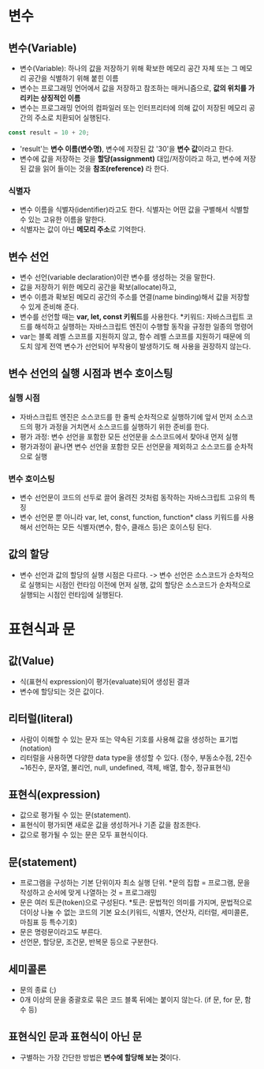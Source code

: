 # 변수
## 변수(Variable) 
- 변수(Variable): 하나의 값을 저장하기 위해 확보한 메모리 공간 자체 또는 그 메모리 공간을 식별하기 위해 붙힌 이름
- 변수는 프로그래밍 언어에서 값을 저장하고 참조하는 매커니즘으로, **값의 위치를 가리키는 상징적인 이름**
- 변수는 프로그래밍 언어의 컴파일러 또는 인터프리터에 의해 값이 저장된 메모리 공간의 주소로 치환되어 실행된다. 

```javascript
const result = 10 + 20;
```
- 'result'는 **변수 이름(변수명)**, 변수에 저장된 값 '30'을 **변수 값**이라고 한다.
- 변수에 값을 저장하는 것을 **할당(assignment)** 대입/저장이라고 하고, 변수에 저장된 값을 읽어 들이는 것을 **참조(reference)** 라 한다.

### 식별자
- 변수 이름을 식별자(identifier)라고도 한다. 식별자는 어떤 값을 구별해서 식별할 수 있는 고유한 이름을 말한다.
- 식별자는 값이 아닌 **메모리 주소**로 기억한다.

## 변수 선언
- 변수 선언(variable declaration)이란 변수를 생성하는 것을 말한다. 
- 값을 저장하기 위한 메모리 공간을 확보(allocate)하고,
- 변수 이름과 확보된 메모리 공간의 주소를 연결(name binding)해서 값을 저장할 수 있게 준비해 준다. 
- 변수를 선언할 때는 **var, let, const 키워드**를 사용한다. *키워드: 자바스크립트 코드를 해석하고 실행하는 자바스크립트 엔진이 수행할 동작을 규정한 일종의 명령어
- var는 블록 레벨 스코프를 지원하지 않고, 함수 레벨 스코프를 지원하기 때문에 의도치 않게 전역 변수가 선언되어 부작용이 발생하기도 해 사용을 권장하지 않는다.

## 변수 선언의 실행 시점과 변수 호이스팅
### 실행 시점
- 자바스크립트 엔진은 소스코드를 한 줄씩 순차적으로 실행하기에 앞서 먼저 소스코드의 평가 과정을 거치면서 소스코드를 실행하기 위한 준비를 한다.
- 평가 과정: 변수 선언을 포함한 모든 선언문을 소스코드에서 찾아내 먼저 실행
- 평가과정이 끝나면 변수 선언을 포함한 모든 선언문을 제외하고 소스코드를 순차적으로 실행 
### 변수 호이스팅
- 변수 선언문이 코드의 선두로 끌어 올려진 것처럼 동작하는 자바스크립트 고유의 특징
- 변수 선언문 뿐 아니라 var, let, const, function, function* class 키워드를 사용해서 선언하는 모든 식별자(변수, 함수, 클래스 등)은 호이스팅 된다. 

## 값의 할당
- 변수 선언과 값의 할당의 실행 시점은 다르다. 
-> 변수 선언은 소스코드가 순차적으로 실행되는 시점인 런타임 이전에 먼저 실행, 값의 할당은 소스코드가 순차적으로 실행되는 시점인 런타임에 실행된다.

# 표현식과 문
## 값(Value)
- 식(표현식 expression)이 평가(evaluate)되어 생성된 결과
- 변수에 할당되는 것은 값이다.

## 리터럴(literal)
- 사람이 이해할 수 있는 문자 또는 약속된 기호를 사용해 값을 생성하는 표기법(notation)
- 리터럴을 사용하면 다양한 data type을 생성할 수 있다. (정수, 부동소수점, 2진수~16진수, 문자열, 불리언, null, undefined, 객체, 배열, 함수, 정규표현식)

## 표현식(expression)
- 값으로 평가될 수 있는 문(statement). 
- 표현식이 평가되면 새로운 값을 생성하거나 기존 값을 참조한다.
- 값으로 평가될 수 있는 문은 모두 표현식이다.

## 문(statement)
- 프로그램을 구성하는 기본 단위이자 최소 실행 단위. *문의 집합 = 프로그램, 문을 작성하고 순서에 맞게 나열하는 것 = 프로그래밍
- 문은 여러 토큰(token)으로 구성된다. *토큰: 문법적인 의미를 가지며, 문법적으로 더이상 나눌 수 없는 코드의 기본 요소(키워드, 식별자, 연산자, 리터럴, 세미콜론, 마침표 등 특수기호)
- 문은 명령문이라고도 부른다.
- 선언문, 할당문, 조건문, 반복문 등으로 구분한다.

## 세미콜론
- 문의 종료 (;)
- 0개 이상의 문을 중괄호로 묶은 코드 블록 뒤에는 붙이지 않는다. (if 문, for 문, 함수 등)

## 표현식인 문과 표현식이 아닌 문
- 구별하는 가장 간단한 방법은 **변수에 할당해 보는 것**이다.


